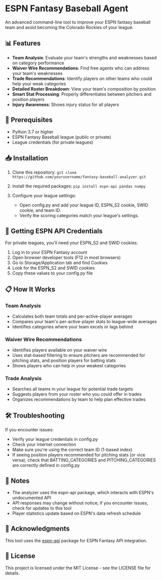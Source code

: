 # ESPN Fantasy Baseball Agent
An advanced command-line tool to improve your ESPN fantasy baseball team and avoid becoming the Colorado Rockies of your league.

## 📊 Features
- **Team Analysis**: Evaluate your team's strengths and weaknesses based on category performance
- **Waiver Wire Recommendations**: Find free agents who can address your team's weaknesses
- **Trade Recommendations**: Identify players on other teams who could help your weak categories
- **Detailed Roster Breakdown**: View your team's composition by position
- **Smart Stat Processing**: Properly differentiates between pitchers and position players
- **Injury Awareness**: Shows injury status for all players

## 🚀 Prerequisites
- Python 3.7 or higher
- ESPN Fantasy Baseball league (public or private)
- League credentials (for private leagues)

## 📥 Installation
1. Clone this repository:
   ```git clone https://github.com/yourusername/fantasy-baseball-analyzer.git```

2. Install the required packages:
   ```pip install espn-api pandas numpy```

3. Configure your league settings:
   - Open config.py and add your league ID, ESPN_S2 cookie, SWID cookie, and team ID.
   - Verify the scoring categories match your league's settings.

## 🔑 Getting ESPN API Credentials
For private leagues, you'll need your ESPN_S2 and SWID cookies:

1. Log in to your ESPN Fantasy account
2. Open browser developer tools (F12 in most browsers)
3. Go to Storage/Application tab and find Cookies
4. Look for the ESPN_S2 and SWID cookies
5. Copy these values to your config.py file


## 📋 How It Works
### Team Analysis
- Calculates both team totals and per-active-player averages
- Compares your team's per-active-player stats to league-wide averages
- Identifies categories where your team excels or lags behind

### Waiver Wire Recommendations
- Identifies players available on your waiver wire
- Uses stat-based filtering to ensure pitchers are recommended for pitching stats, and position players for batting stats
- Shows players who can help in your weakest categories

### Trade Analysis
- Searches all teams in your league for potential trade targets
- Suggests players from your roster who you could offer in trades
- Organizes recommendations by team to help plan effective trades

## 🛠️ Troubleshooting
If you encounter issues:

- Verify your league credentials in config.py
- Check your internet connection
- Make sure you're using the correct team ID (1-based index)
- If seeing position players recommended for pitching stats (or vice versa), check that BATTING_CATEGORIES and PITCHING_CATEGORIES are correctly defined in config.py

## 📝 Notes
- The analyzer uses the espn-api package, which interacts with ESPN's undocumented API
- API responses may change without notice; if you encounter issues, check for updates to this tool
- Player statistics update based on ESPN's data refresh schedule

## 🙏 Acknowledgments
This tool uses the [espn-api](https://github.com/cwendt94/espn-api) package for ESPN Fantasy API integration.

## 📄 License
This project is licensed under the MIT License - see the LICENSE file for details.
